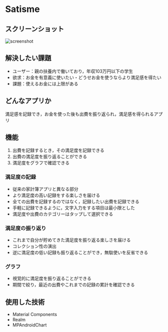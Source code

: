 # Satisme

## スクリーンショット
![screenshot](https://user-images.githubusercontent.com/49048577/120425902-04f5b400-c3aa-11eb-8b00-59e9587ebc7a.png)

## 解決したい課題
- ユーザー：親の扶養内で働いており，年収103万円以下の学生
- 欲求：お金を有意義に使いたい・どうせお金を使うならより満足感を得たい
- 課題：使えるお金には上限がある

## どんなアプリか
満足感を記録でき，お金を使った後も出費を振り返られ，満足感を得られるアプリ

## 機能
1. 出費を記録するとき，その満足度を記録できる
2. 出費の満足度を振り返ることができる
3. 満足度をグラフで確認できる

### 満足度の記録
- 従来の家計簿アプリと異なる部分
- より満足度の高い記録をする楽しさを届ける
- 全ての出費を記録するのではなく，記録したい出費を記録できる
- 手軽に記録できるように，文字入力をする項目は最小限とした
- 満足度や出費のカテゴリーはタップして選択できる

### 満足度の振り返り
- これまで自分が貯めてきた満足度を振り返る楽しさを届ける
- コレクション性の演出
- 逆に満足度の低い記録も振り返ることができ，無駄使いを反省できる

### グラフ
- 視覚的に満足度を振り返ることができる
- 期間で絞り，最近の出費やこれまでの記録の累計を確認できる

## 使用した技術
- Material Components
- Realm
- MPAndroidChart
